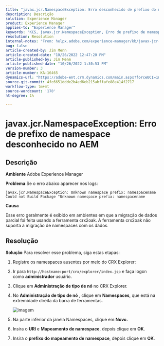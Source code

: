 ```yaml
---
title: "javax.jcr.NamespaceException: Erro desconhecido de prefixo do namespace no AEM"
description: Descrição
solution: Experience Manager
product: Experience Manager
applies-to: "Experience Manager"
keywords: "KCS, javax.jcr.NamespaceException, Erro de prefixo de namespace desconhecido, AEM, Adobe Experience Manager, solução de problemas"
resolution: Resolution
internal-notes: "From: helpx.adobe.com/experience-manager/kb/javax-jcr-NamespaceException-Unknown-namespace-prefix-error-in-AEM.html"
bug: false
article-created-by: Jim Menn
article-created-date: "10/26/2022 12:47:20 PM"
article-published-by: Jim Menn
article-published-date: "10/26/2022 1:30:53 PM"
version-number: 3
article-number: KA-16465
dynamics-url: "https://adobe-ent.crm.dynamics.com/main.aspx?forceUCI=1&pagetype=entityrecord&etn=knowledgearticle&id=bf4ce552-2c55-ed11-bba2-6045bd006b4b"
source-git-commit: 4fc6651ddde2b4ed6eb215abffafe88e414f2717
workflow-type: tm+mt
source-wordcount: '170'
ht-degree: 1%

---
```


# javax.jcr.NamespaceException: Erro de prefixo de namespace desconhecido no AEM

## Descrição


<b>Ambiente</b>
Adobe Experience Manager

<b>Problema</b>
Se o erro abaixo aparecer nos logs:


```
javax.jcr.NamespaceException: Unknown namespace prefix: namespacename
Could not Build Package "Unknown namespace prefix: namespacename
```


<b>Causa</b>

Esse erro geralmente é exibido em ambientes em que a migração de dados parcial foi feita usando a ferramenta crx2oak.
A ferramenta crx2oak não suporta a migração de namespaces com os dados.


## Resolução


<b>Solução</b>
Para resolver esse problema, siga estas etapas:

1. Registre os namespaces ausentes por meio do CRX Explorer:
2. Ir para `http://hostname:port/crx/explorer/index.jsp` e faça logon como <b>administrador</b> usuário.
3. Clique em <b>Administração de tipo de nó</b> no CRX Explorer.
4. No <b>Administração de tipo de nó</b> , clique em <b>Namespaces</b>, que está na extremidade direita da barra de ferramentas.

   ![imagem](https://helpx.adobe.com/content/dam/help/en/experience-manager/kb/javax-jcr-NamespaceException-Unknown-namespace-prefix-error-in-AEM/_jcr_content/main-pars/procedure/proc_par/step_2/step_par/image/rtaimage.png "imagem")


5. Na parte inferior da janela Namespaces, clique em <b>Novo.</b>
6. Insira o <b>URI</b> e <b>Mapeamento de namespace</b>, depois clique em <b>OK</b>.
7. Insira o <b>prefixo do mapeamento de namespace</b>, depois clique em <b>OK</b>.

